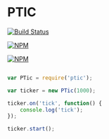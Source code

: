 # PTIC

[![Build Status](https://travis-ci.org/zaphod1984/node-ptic.png)](https://travis-ci.org/zaphod1984/node-ptic)

[![NPM](https://nodei.co/npm/ptic.png)](https://nodei.co/npm/ptic/)

[![NPM](https://nodei.co/npm-dl/ptic.png?months=3)](https://nodei.co/npm/ptic/)

````javascript

var PTic = require('ptic');

var ticker = new PTic(1000);

ticker.on('tick', function() {
    console.log('tick');
});

ticker.start();

````